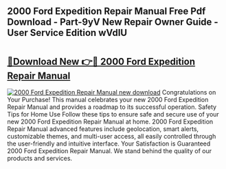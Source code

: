 ## 2000 Ford Expedition Repair Manual Free Pdf Download - Part-9yV New Repair Owner Guide - User Service Edition wVdIU

# <h2><a href="http://bc16383.oget.top/?id=2000+Ford+Expedition+Repair+Manual">🔗Download New 👉🔴 2000 Ford Expedition Repair Manual</a></h2>

[![2000 Ford Expedition Repair Manual new download](https://i.imgur.com/5g1atiW.png)](http://bc16383.oget.top/?id=2000+Ford+Expedition+Repair+Manual)
Congratulations on Your Purchase! This manual celebrates your new 2000 Ford Expedition Repair Manual and provides a roadmap to its successful operation. Safety Tips for Home Use Follow these tips to ensure safe and secure use of your new 2000 Ford Expedition Repair Manual at home. 2000 Ford Expedition Repair Manual advanced features include geolocation, smart alerts, customizable themes, and multi-user access, all easily controlled through the user-friendly and intuitive interface. Your Satisfaction is Guaranteed 2000 Ford Expedition Repair Manual. We stand behind the quality of our products and services.
